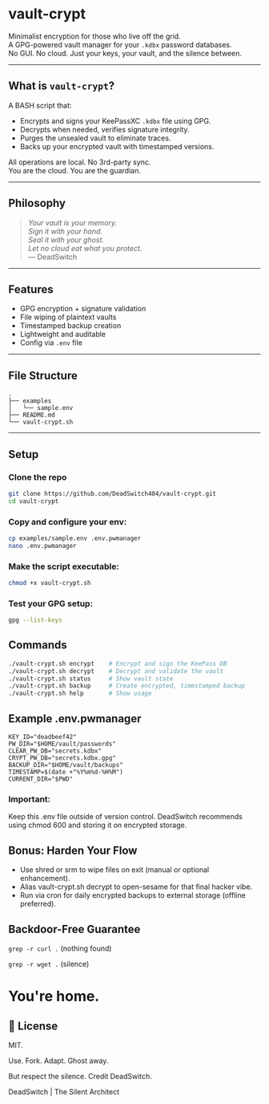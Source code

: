 # vault-crypt

Minimalist encryption for those who live off the grid.  
A GPG-powered vault manager for your `.kdbx` password databases.  
No GUI. No cloud. Just your keys, your vault, and the silence between.

---

## What is `vault-crypt`?

A BASH script that:
- Encrypts and signs your KeePassXC `.kdbx` file using GPG.
- Decrypts when needed, verifies signature integrity.
- Purges the unsealed vault to eliminate traces.
- Backs up your encrypted vault with timestamped versions.

All operations are local. No 3rd-party sync.  
You are the cloud. You are the guardian.

---

## Philosophy

> *Your vault is your memory.  
> Sign it with your hand.  
> Seal it with your ghost.  
> Let no cloud eat what you protect.*  
> — DeadSwitch

---

## Features

- GPG encryption + signature validation
- File wiping of plaintext vaults
- Timestamped backup creation
- Lightweight and auditable
- Config via `.env` file

---

## File Structure

```text
.
├── examples
│   └── sample.env
├── README.md
└── vault-crypt.sh
```

---

## Setup

### Clone the repo

```bash
git clone https://github.com/DeadSwitch404/vault-crypt.git
cd vault-crypt
```

### Copy and configure your env:

```bash
cp examples/sample.env .env.pwmanager
nano .env.pwmanager
```

### Make the script executable:

```bash
chmod +x vault-crypt.sh
```
### Test your GPG setup:

```bash
gpg --list-keys
```

## Commands

```bash
./vault-crypt.sh encrypt    # Encrypt and sign the KeePass DB
./vault-crypt.sh decrypt    # Decrypt and validate the vault
./vault-crypt.sh status     # Show vault state
./vault-crypt.sh backup     # Create encrypted, timestamped backup
./vault-crypt.sh help       # Show usage
```

## Example .env.pwmanager

```text
KEY_ID="deadbeef42"
PW_DIR="$HOME/vault/passwords"
CLEAR_PW_DB="secrets.kdbx"
CRYPT_PW_DB="secrets.kdbx.gpg"
BACKUP_DIR="$HOME/vault/backups"
TIMESTAMP=$(date +"%Y%m%d-%H%M")
CURRENT_DIR="$PWD"
```

### Important:

Keep this .env file outside of version control.
DeadSwitch recommends using chmod 600 and storing it on encrypted storage.

## Bonus: Harden Your Flow

- Use shred or srm to wipe files on exit (manual or optional enhancement).
- Alias vault-crypt.sh decrypt to open-sesame for that final hacker vibe.
- Run via cron for daily encrypted backups to external storage (offline preferred).

## Backdoor-Free Guarantee

`grep -r curl .`
(nothing found)

`grep -r wget .`
(silence)

# You're home.

## 🪪 License

MIT.

Use. Fork. Adapt. Ghost away.

But respect the silence. Credit DeadSwitch.

DeadSwitch | The Silent Architect
